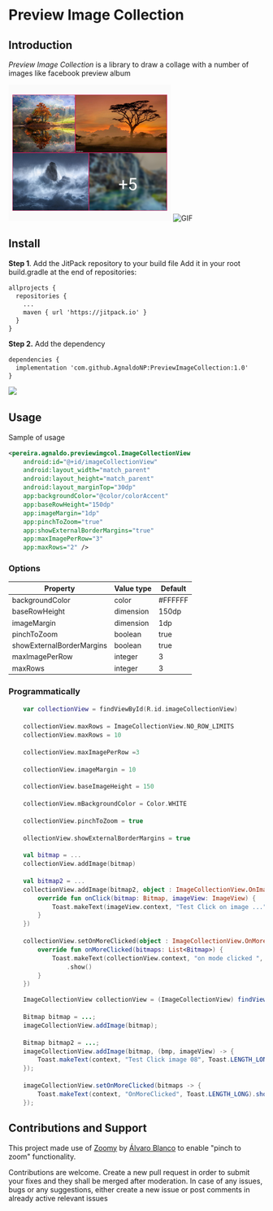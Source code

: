 # Preview Image Collection

## Introduction
*Preview Image Collection* is a library to draw a collage with a number of images like facebook preview album

![Screenshot](https://github.com/AgnaldoNP/PreviewImageCollection/blob/master/screenshot/screenshot.png?raw=true)
![GIF](https://github.com/AgnaldoNP/PreviewImageCollection/blob/master/screenshot/sample.gif?raw=true)

## Install

**Step 1**. Add the JitPack repository to your build file
Add it in your root build.gradle at the end of repositories:
```
allprojects {
  repositories {
    ...
    maven { url 'https://jitpack.io' }
  }
}
```
**Step 2.** Add the dependency
```
dependencies {
  implementation 'com.github.AgnaldoNP:PreviewImageCollection:1.0'
}
```
[![](https://jitpack.io/v/AgnaldoNP/FingerSignView.svg)](https://jitpack.io/#AgnaldoNP/FingerSignView)


## Usage

Sample of usage
```xml
<pereira.agnaldo.previewimgcol.ImageCollectionView
    android:id="@+id/imageCollectionView"
    android:layout_width="match_parent"
    android:layout_height="match_parent"
    android:layout_marginTop="30dp"
    app:backgroundColor="@color/colorAccent"
    app:baseRowHeight="150dp"
    app:imageMargin="1dp"
    app:pinchToZoom="true"
    app:showExternalBorderMargins="true"
    app:maxImagePerRow="3"
    app:maxRows="2" />

```
### Options
| Property                  | Value type        | Default |
|---------------------------|-------------------|---------|
| backgroundColor           | color             | #FFFFFF |
| baseRowHeight             | dimension         | 150dp   |
| imageMargin               | dimension         | 1dp     |
| pinchToZoom               | boolean           | true    |
| showExternalBorderMargins | boolean           | true    |
| maxImagePerRow            | integer           | 3       |
| maxRows                   | integer           | 3       |


### Programmatically
```kotlin
    var collectionView = findViewById(R.id.imageCollectionView)
    
    collectionView.maxRows = ImageCollectionView.NO_ROW_LIMITS
    collectionView.maxRows = 10
    
    collectionView.maxImagePerRow =3
    
    collectionView.imageMargin = 10
    
    collectionView.baseImageHeight = 150
    
    collectionView.mBackgroundColor = Color.WHITE
    
    collectionView.pinchToZoom = true
    
    ollectionView.showExternalBorderMargins = true
    
    val bitmap = ...
    collectionView.addImage(bitmap)
    
    val bitmap2 = ...
    collectionView.addImage(bitmap2, object : ImageCollectionView.OnImageClickListener {
        override fun onClick(bitmap: Bitmap, imageView: ImageView) {
            Toast.makeText(imageView.context, "Test Click on image ...", Toast.LENGTH_LONG).show()
        }
    })
    
    collectionView.setOnMoreClicked(object : ImageCollectionView.OnMoreClickListener {
        override fun onMoreClicked(bitmaps: List<Bitmap>) {
            Toast.makeText(collectionView.context, "on mode clicked ", Toast.LENGTH_LONG)
                .show()
        }
    })

``` 

```java
    ImageCollectionView collectionView = (ImageCollectionView) findViewById(R.id.imageCollectionView);

    Bitmap bitmap = ...;
    imageCollectionView.addImage(bitmap);
    
    Bitmap bitmap2 = ...;
    imageCollectionView.addImage(bitmap, (bmp, imageView) -> {
        Toast.makeText(context, "Test Click image 08", Toast.LENGTH_LONG).show();
    });
    
    imageCollectionView.setOnMoreClicked(bitmaps -> {
        Toast.makeText(context, "OnMoreClicked", Toast.LENGTH_LONG).show();
    });
``` 


## Contributions and Support

This project made use of [Zoomy](https://github.com/imablanco/Zoomy) by [Álvaro Blanco](https://github.com/imablanco) to enable "pinch to zoom" functionality.

Contributions are welcome. Create a new pull request in order to submit your fixes and they shall be merged after moderation. In case of any issues, bugs or any suggestions, either create a new issue or post comments in already active relevant issues
